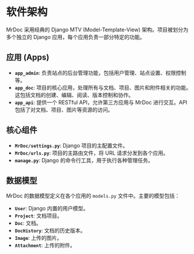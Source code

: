 # 软件架构

MrDoc 采用经典的 Django MTV (Model-Template-View) 架构。项目被划分为多个独立的 Django 应用，每个应用负责一部分特定的功能。

## 应用 (Apps)

*   **`app_admin`**: 负责站点的后台管理功能，包括用户管理、站点设置、权限控制等。
*   **`app_doc`**: 项目的核心应用，处理所有与文档、项目、图片和附件相关的功能。这包括文档的创建、编辑、阅读、版本控制和协作。
*   **`app_api`**: 提供一个 RESTful API，允许第三方应用与 MrDoc 进行交互。API 包括了对文档、项目、图片等资源的访问。

## 核心组件

*   **`MrDoc/settings.py`**: Django 项目的主配置文件。
*   **`MrDoc/urls.py`**: 项目的主路由文件，将 URL 请求分发到各个应用。
*   **`manage.py`**: Django 的命令行工具，用于执行各种管理任务。

## 数据模型

MrDoc 的数据模型定义在各个应用的 `models.py` 文件中。主要的模型包括：

*   **`User`**: Django 内置的用户模型。
*   **`Project`**: 文档项目。
*   **`Doc`**: 文档。
*   **`DocHistory`**: 文档的历史版本。
*   **`Image`**: 上传的图片。
*   **`Attachment`**: 上传的附件。
